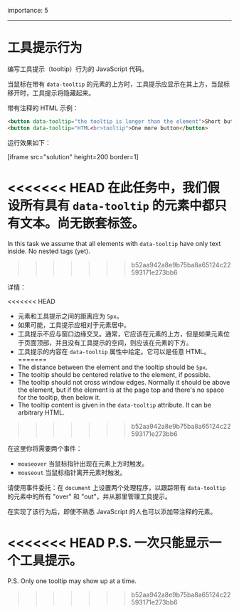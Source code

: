 importance: 5

---

# 工具提示行为

编写工具提示（tooltip）行为的 JavaScript 代码。

当鼠标在带有 `data-tooltip` 的元素的上方时，工具提示应显示在其上方，当鼠标移开时，工具提示将隐藏起来。

带有注释的 HTML 示例：
```html
<button data-tooltip="the tooltip is longer than the element">Short button</button>
<button data-tooltip="HTML<br>tooltip">One more button</button>
```

运行效果如下：

[iframe src="solution" height=200 border=1]

<<<<<<< HEAD
在此任务中，我们假设所有具有 `data-tooltip` 的元素中都只有文本。尚无嵌套标签。
=======
In this task we assume that all elements with `data-tooltip` have only text inside. No nested tags (yet).
>>>>>>> b52aa942a8e9b75ba8a65124c22593171e273bb6

详情：

<<<<<<< HEAD
- 元素和工具提示之间的距离应为 `5px`。
- 如果可能，工具提示应相对于元素居中。
- 工具提示不应与窗口边缘交叉。通常，它应该在元素的上方，但是如果元素位于页面顶部，并且没有工具提示的空间，则应该在元素的下方。
- 工具提示的内容在 `data-tooltip` 属性中给定。它可以是任意 HTML。
=======
- The distance between the element and the tooltip should be `5px`.
- The tooltip should be centered relative to the element, if possible.
- The tooltip should not cross window edges. Normally it should be above the element, but if the element is at the page top and there's no space for the tooltip, then below it.
- The tooltip content is given in the `data-tooltip` attribute. It can be arbitrary HTML.
>>>>>>> b52aa942a8e9b75ba8a65124c22593171e273bb6

在这里你将需要两个事件：
- `mouseover` 当鼠标指针出现在元素上方时触发。
- `mouseout` 当鼠标指针离开元素时触发。

请使用事件委托：在 `document` 上设置两个处理程序，以跟踪带有 `data-tooltip` 的元素中的所有 "over" 和 "out"，并从那里管理工具提示。

在实现了该行为后，即使不熟悉 JavaScript 的人也可以添加带注释的元素。

<<<<<<< HEAD
P.S. 一次只能显示一个工具提示。
=======
P.S. Only one tooltip may show up at a time.
>>>>>>> b52aa942a8e9b75ba8a65124c22593171e273bb6
